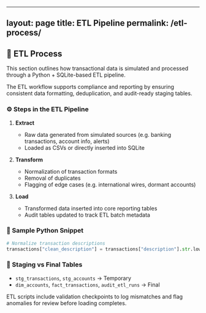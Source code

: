 ---

layout: page
title: ETL Pipeline
permalink: /etl-process/
------------------------

## 🔄 ETL Process

This section outlines how transactional data is simulated and processed through a Python + SQLite-based ETL pipeline.

The ETL workflow supports compliance and reporting by ensuring consistent data formatting, deduplication, and audit-ready staging tables.

### ⚙️ Steps in the ETL Pipeline

1. **Extract**

   * Raw data generated from simulated sources (e.g. banking transactions, account info, alerts)
   * Loaded as CSVs or directly inserted into SQLite

2. **Transform**

   * Normalization of transaction formats
   * Removal of duplicates
   * Flagging of edge cases (e.g. international wires, dormant accounts)

3. **Load**

   * Transformed data inserted into core reporting tables
   * Audit tables updated to track ETL batch metadata

### 🧪 Sample Python Snippet

```python
# Normalize transaction descriptions
transactions["clean_description"] = transactions["description"].str.lower().str.replace(r"[^a-z0-9 ]", "")
```

### 🧱 Staging vs Final Tables

* `stg_transactions`, `stg_accounts` → Temporary
* `dim_accounts`, `fact_transactions`, `audit_etl_runs` → Final

ETL scripts include validation checkpoints to log mismatches and flag anomalies for review before loading completes.
